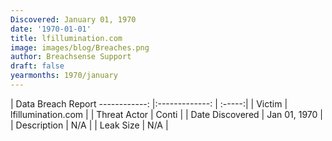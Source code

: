 ```yaml
---
Discovered: January 01, 1970
date: '1970-01-01'
title: lfillumination.com
image: images/blog/Breaches.png
author: Breachsense Support
draft: false
yearmonths: 1970/january
---
```



| Data Breach Report
------------:   |:-------------:    | :-----:|
| Victim    | lfillumination.com      | 
| Threat Actor    | Conti      | 
| Date Discovered    | Jan 01, 1970      | 
| Description    | N/A      | 
| Leak Size    | N/A      | 

